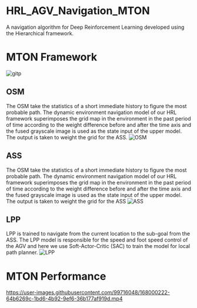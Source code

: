 # HRL_AGV_Navigation_MTON
A navigation algorithm for Deep Reinforcement Learning developed using the Hierarchical framework.

# MTON Framework
![gitp](https://user-images.githubusercontent.com/99716048/167999878-f1f41c1e-9cce-47dc-9e83-ff74dc5c0e2b.png)  

## OSM
The OSM take the statistics of a short immediate history to figure the most  probable path. The dynamic environment navigation model of our HRL framework superimposes the grid map in the environment in the past period of time according to the weight difference before and after the time axis and the fused grayscale image is used as the state input of the upper model. The output is taken to weight the grid for the ASS.
![OSM](https://user-images.githubusercontent.com/99716048/168078157-a891fd47-8c67-45c0-b548-39bfd78f8f04.png)

## ASS
The OSM take the statistics of a short immediate history to figure the most probable path. The dynamic environment navigation model of our HRL framework superimposes the grid map in the environment in the past period of time according to the weight difference before and after the time axis and the fused grayscale image is used as the state input of the upper model. The output is taken to weight the grid for the ASS
![ASS](https://user-images.githubusercontent.com/99716048/168078338-7c76aca4-29e1-43bf-9a13-f7d50a82ae48.png)

## LPP
LPP is trained to navigate from the current location to the sub-goal from the ASS. The LPP model is responsible for the speed and foot speed control of the AGV and here we use Soft-Actor-Critic (SAC) to train the model for local path planner. 
![LPP](https://user-images.githubusercontent.com/99716048/168078398-17dcc043-157e-4b15-b337-809b76512c4b.png)

# MTON Performance
https://user-images.githubusercontent.com/99716048/168000222-64b6269c-1bd6-4b92-9ef6-36b177af919d.mp4
